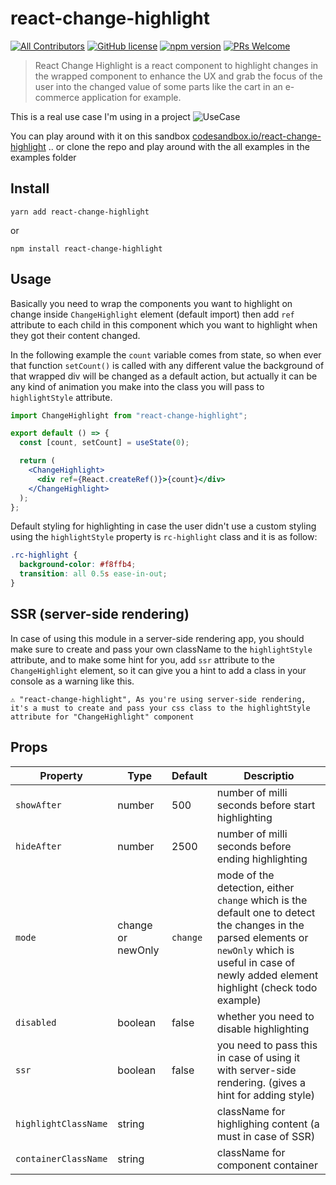# react-change-highlight

[![All Contributors](https://img.shields.io/badge/all_contributors-3-orange.svg)](#contributors)
[![GitHub license](https://img.shields.io/badge/license-MIT-blue.svg)](https://github.com/medhatdawoud/react-change-highlight/blob/master/LICENSE) 
[![npm version](https://img.shields.io/npm/v/react-change-highlight.svg?style=flat)](https://www.npmjs.com/package/react-change-highlight)
[![PRs Welcome](https://img.shields.io/badge/PRs-welcome-brightgreen.svg)](https://github.com/medhatdawoud/react-change-highlight/blob/master/CONTRIBUTING.md)

> React Change Highlight is a react component to highlight changes in the wrapped component to enhance the UX and grab the focus of the user into the changed value of some parts like the cart in an e-commerce application for example.

This is a real use case I'm using in a project
![UseCase](https://i.imgur.com/vHxyHrN.gif)

You can play around with it on this sandbox [codesandbox.io/react-change-highlight](https://codesandbox.io/s/react-change-highlight-example-fcwh9) .. or clone the repo and play around with the all examples in the examples folder

## Install

```
yarn add react-change-highlight
```

or

```
npm install react-change-highlight
```

## Usage

Basically you need to wrap the components you want to highlight on change inside `ChangeHighlight` element (default import) then add `ref` attribute to each child in this component which you want to highlight when they got their content changed.

In the following example the `count` variable comes from state, so when ever that function `setCount()` is called with any different value the background of that wrapped div will be changed as a default action, but actually it can be any kind of animation you make into the class you will pass to `highlightStyle` attribute.

```jsx
import ChangeHighlight from "react-change-highlight";

export default () => {
  const [count, setCount] = useState(0);

  return (
    <ChangeHighlight>
      <div ref={React.createRef()}>{count}</div>
    </ChangeHighlight>
  );
};
```

Default styling for highlighting in case the user didn't use a custom styling using the `highlightStyle` property is `rc-highlight` class and it is as follow:

```css
.rc-highlight {
  background-color: #f8ffb4;
  transition: all 0.5s ease-in-out;
}
```

## SSR (server-side rendering)

In case of using this module in a server-side rendering app, you should make sure to create and pass your own className to the `highlightStyle` attribute, and to make some hint for you, add `ssr` attribute to the `ChangeHighlight` element, so it can give you a hint to add a class in your console as a warning like this.

```text
⚠️ "react-change-highlight", As you're using server-side rendering, it's a must to create and pass your css class to the highlightStyle attribute for "ChangeHighlight" component
```

## Props

| Property             | Type    | Default | Descriptio|
| -------------------- | ------- | ------- | --------------------------------------------------------- |
| `showAfter`          | number  | 500     | number of milli seconds before start highlighting|
| `hideAfter`          | number  | 2500    | number of milli seconds before ending highlighting|
| `mode`     | change or newOnly  |`change`| mode of the detection, either `change` which is the default one to detect the changes in the parsed elements or `newOnly` which is useful in case of newly added element highlight (check todo example) |
| `disabled`           | boolean | false   | whether you need to disable highlighting |
| `ssr`                | boolean | false   | you need to pass this in case of using it with server-side rendering. (gives a hint for adding style) |
| `highlightClassName` | string  |         | className for highlighing content (a must in case of SSR)|
| `containerClassName` | string  |         | className for component container |
